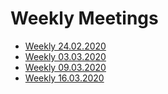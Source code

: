 # Weekly Meetings
* [Weekly 24.02.2020](meeting-minutes.md#Weekly-24\\.02\\.2020)
* [Weekly 03.03.2020](meeting-minutes.md#Weekly-03.03.2020)
* [Weekly 09.03.2020](meeting-minutes.md#Weekly-09.03.2020)
* [Weekly 16.03.2020](meeting-minutes.md#Weekly-16.03.2020)
